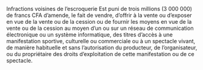 Infractions voisines de l’escroquerie
Est puni de trois millions (3 000 000) de francs CFA d’amende, le fait de vendre, d’offrir à la vente ou d’exposer en vue de la vente ou de la cession ou de fournir les moyens en vue de la vente ou de la cession au moyen d’un ou sur un réseau de communication électronique ou un système informatique, des titres d’accès à une manifestation sportive, culturelle ou commerciale ou à un spectacle vivant, de manière habituelle et sans l’autorisation du producteur, de l’organisateur, ou du propriétaire des droits d’exploitation de cette manifestation ou de ce spectacle.